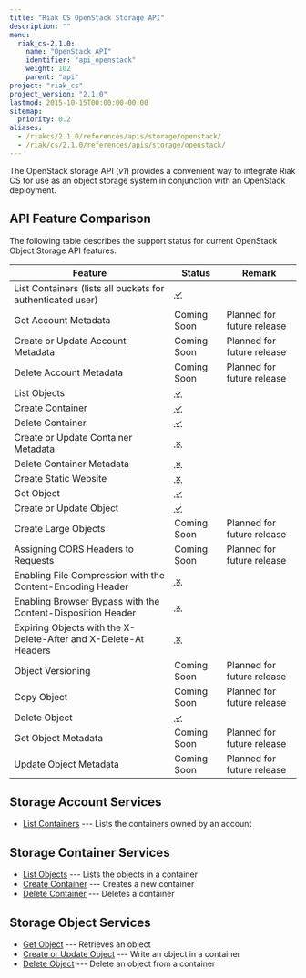 ```yaml
---
title: "Riak CS OpenStack Storage API"
description: ""
menu:
  riak_cs-2.1.0:
    name: "OpenStack API"
    identifier: "api_openstack"
    weight: 102
    parent: "api"
project: "riak_cs"
project_version: "2.1.0"
lastmod: 2015-10-15T00:00:00-00:00
sitemap:
  priority: 0.2
aliases:
  - /riakcs/2.1.0/references/apis/storage/openstack/
  - /riak/cs/2.1.0/references/apis/storage/openstack/
---
```


The OpenStack storage API (*v1*) provides a convenient way to integrate Riak CS for use as an object storage system in conjunction with an OpenStack deployment.

## API Feature Comparison

The following table describes the support status for current OpenStack Object Storage API features.

Feature | Status | Remark
--------|--------|--------
List Containers (lists all buckets for authenticated user) | <abbr title="Supported" class="supported">✓</abbr> | |
Get Account Metadata | Coming Soon | Planned for future release |
Create or Update Account Metadata | Coming Soon | Planned for future release |
Delete Account Metadata | Coming Soon | Planned for future release |
List Objects | <abbr title="Supported" class="supported">✓</abbr> | |
Create Container | <abbr title="Supported" class="supported">✓</abbr> | |
Delete Container | <abbr title="Supported" class="supported">✓</abbr> | |
Create or Update Container Metadata | <abbr title="Unsupported" class="unsupported">✗</abbr> | |
Delete Container Metadata | <abbr title="Unsupported" class="unsupported">✗</abbr> | |
Create Static Website | <abbr title="Unsupported" class="unsupported">✗</abbr> | |
Get Object | <abbr title="Supported" class="supported">✓</abbr> | |
Create or Update Object | <abbr title="Supported" class="supported">✓</abbr> | |
Create Large Objects | Coming Soon | Planned for future release |
Assigning CORS Headers to Requests | Coming Soon | Planned for future release |
Enabling File Compression with the Content-Encoding Header | <abbr title="Unsupported" class="unsupported">✗</abbr> | |
Enabling Browser Bypass with the Content-Disposition Header | <abbr title="Unsupported" class="unsupported">✗</abbr> | |
Expiring Objects with the X-Delete-After and X-Delete-At Headers | <abbr title="Unsupported" class="unsupported">✗</abbr> | |
Object Versioning | Coming Soon | Planned for future release |
Copy Object | Coming Soon | Planned for future release |
Delete Object | <abbr title="Supported" class="supported">✓</abbr> | |
Get Object Metadata | Coming Soon | Planned for future release |
Update Object Metadata | Coming Soon | Planned for future release |

## Storage Account Services

* [List Containers]({{<baseurl>}}riak/cs/2.1.0/references/apis/storage/openstack/list-containers) --- Lists the containers owned by an account

## Storage Container Services

* [List Objects]({{<baseurl>}}riak/cs/2.1.0/references/apis/storage/openstack/list-objects) --- Lists the objects in a container
* [Create Container]({{<baseurl>}}riak/cs/2.1.0/references/apis/storage/openstack/create-container) --- Creates a new container
* [Delete Container]({{<baseurl>}}riak/cs/2.1.0/references/apis/storage/openstack/delete-container) --- Deletes a container

## Storage Object Services

* [Get Object]({{<baseurl>}}riak/cs/2.1.0/references/apis/storage/openstack/get-object) --- Retrieves an object
* [Create or Update Object]({{<baseurl>}}riak/cs/2.1.0/references/apis/storage/openstack/create-object) --- Write an object in a container
* [Delete Object]({{<baseurl>}}riak/cs/2.1.0/references/apis/storage/openstack/delete-object) --- Delete an object from a container
